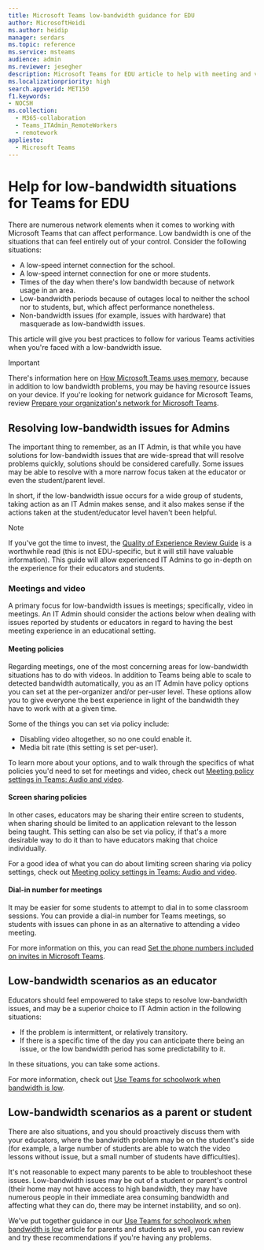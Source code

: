```yaml
---
title: Microsoft Teams low-bandwidth guidance for EDU
author: MicrosoftHeidi
ms.author: heidip
manager: serdars
ms.topic: reference
ms.service: msteams
audience: admin
ms.reviewer: jesegher
description: Microsoft Teams for EDU article to help with meeting and video issues relating to low bandwidth. Whether you are a parent, an educator, or an IT Admin, you have options to improve the experience with Teams.
ms.localizationpriority: high
search.appverid: MET150
f1.keywords:
- NOCSH
ms.collection: 
  - M365-collaboration
  - Teams_ITAdmin_RemoteWorkers
  - remotework
appliesto: 
  - Microsoft Teams
---
```


# Help for low-bandwidth situations for Teams for EDU

There are numerous network elements when it comes to working with Microsoft Teams that can affect performance. Low bandwidth is one of the situations that can feel entirely out of your control. Consider the following situations:

- A low-speed internet connection for the school.
- A low-speed internet connection for one or more students.
- Times of the day when there's low bandwidth because of network usage in an area.
- Low-bandwidth periods because of outages local to neither the school nor to students, but, which affect performance nonetheless.
- Non-bandwidth issues (for example, issues with hardware) that masquerade as low-bandwidth issues.

This article will give you best practices to follow for various Teams activities when you're faced with a low-bandwidth issue.

> [!IMPORTANT]
> There's information here on [How Microsoft Teams uses memory](teams-memory-usage-perf.md), because in addition to low bandwidth problems, you may be having resource issues on your device. If you're looking for network guidance for Microsoft Teams, review [Prepare your organization's network for Microsoft Teams](prepare-network.md).

## Resolving low-bandwidth issues for Admins

The important thing to remember, as an IT Admin, is that while you have solutions for low-bandwidth issues that are wide-spread that will resolve problems quickly, solutions should be considered carefully. Some issues may be able to resolve with a more narrow focus taken at the educator or even the student/parent level.

In short, if the low-bandwidth issue occurs for a wide group of students, taking action as an IT Admin makes sense, and it also makes sense if the actions taken at the student/educator level haven't been helpful.

> [!NOTE]
> If you've got the time to invest, the [Quality of Experience Review Guide](quality-of-experience-review-guide.md) is a worthwhile read (this is not EDU-specific, but it will still have valuable information). This guide will allow experienced IT Admins to go in-depth on the experience for their educators and students.

### Meetings and video

A primary focus for low-bandwidth issues is meetings; specifically, video in meetings. An IT Admin should consider the actions below when dealing with issues reported by students or educators in regard to having the best meeting experience in an educational setting.

#### Meeting policies

Regarding meetings, one of the most concerning areas for low-bandwidth situations has to do with videos. In addition to Teams being able to scale to detected bandwidth automatically, you as an IT Admin have policy options you can set at the per-organizer and/or per-user level. These options allow you to give everyone the best experience in light of the bandwidth they have to work with at a given time.

Some of the things you can set via policy include:

- Disabling video altogether, so no one could enable it.
- Media bit rate (this setting is set per-user).

To learn more about your options, and to walk through the specifics of what policies you'd need to set for meetings and video, check out [Meeting policy settings in Teams: Audio and video](meeting-policies-audio-and-video.md).

#### Screen sharing policies

In other cases, educators may be sharing their entire screen to students, when sharing should be limited to an application relevant to the lesson being taught. This setting can also be set via policy, if that's a more desirable way to do it than to have educators making that choice individually.

For a good idea of what you can do about limiting screen sharing via policy settings, check out [Meeting policy settings in Teams: Audio and video](meeting-policies-audio-and-video.md).

#### Dial-in number for meetings

It may be easier for some students to attempt to dial in to some classroom sessions. You can provide a dial-in number for Teams meetings, so students with issues can phone in as an alternative to attending a video meeting.

For more information on this, you can read [Set the phone numbers included on invites in Microsoft Teams](set-the-phone-numbers-included-on-invites-in-teams.md).

## Low-bandwidth scenarios as an educator

Educators should feel empowered to take steps to resolve low-bandwidth issues, and may be a superior choice to IT Admin action in the following situations:

- If the problem is intermittent, or relatively transitory.
- If there is a specific time of the day you can anticipate there being an issue, or the low bandwidth period has some predictability to it.

In these situations, you can take some actions.

For more information, check out [Use Teams for schoolwork when bandwidth is low](https://support.office.com/article/use-teams-for-schoolwork-when-bandwidth-is-low-5c5675f7-1b55-471a-9daa-ec1e6df38262).

## Low-bandwidth scenarios as a parent or student

There are also situations, and you should proactively discuss them with your educators, where the bandwidth problem may be on the student's side (for example, a large number of students are able to watch the video lessons without issue, but a small number of students have difficulties).

It's not reasonable to expect many parents to be able to troubleshoot these issues. Low-bandwidth issues may be out of a student or parent's control (their home may not have access to high bandwidth, they may have numerous people in their immediate area consuming bandwidth and affecting what they can do, there may be internet instability, and so on).

We've put together guidance in our [Use Teams for schoolwork when bandwidth is low](https://support.office.com/article/use-teams-for-schoolwork-when-bandwidth-is-low-5c5675f7-1b55-471a-9daa-ec1e6df38262) article for parents and students as well, you can review and try these recommendations if you're having any problems.